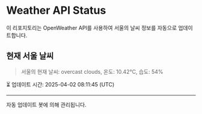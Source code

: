 
# Weather API Status

이 리포지토리는 OpenWeather API를 사용하여 서울의 날씨 정보를 자동으로 업데이트합니다.

## 현재 서울 날씨
> 서울의 현재 날씨: overcast clouds, 온도: 10.42°C, 습도: 54%

⏳ 업데이트 시간: 2025-04-02 08:11:45 (UTC)

---
자동 업데이트 봇에 의해 관리됩니다.
